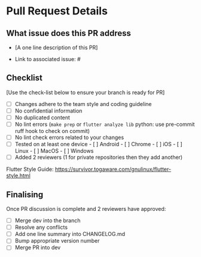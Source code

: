 # Pull Request Details

## What issue does this PR address

- [A one line description of this PR]

- Link to associated issue: #

## Checklist

[Use the check-list below to ensure your branch is ready for PR]

- [ ] Changes adhere to the team style and coding guideline
- [ ] No confidential information
- [ ] No duplicated content
- [ ] No lint errors (`make prep` or `flutter analyze lib`
                       python: use pre-commit ruff hook to check on commit)
- [ ] No lint check errors related to your changes
- [ ] Tested on at least one device
      - [ ] Android
      - [ ] Chrome
      - [ ] iOS
      - [ ] Linux
      - [ ] MacOS
      - [ ] Windows
- [ ] Added 2 reviewers (1 for private repositories then they add another)

Flutter Style Guide: https://survivor.togaware.com/gnulinux/flutter-style.html

## Finalising

Once PR discussion is complete and 2 reviewers have approved:

- [ ] Merge dev into the branch
- [ ] Resolve any conflicts
- [ ] Add one line summary into CHANGELOG.md
- [ ] Bump appropriate version number
- [ ] Merge PR into dev
